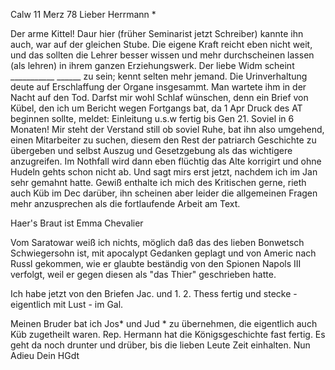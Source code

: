  Calw 11 Merz 78
Lieber Herrmann <Mogl>*

Der arme Kittel! Daur hier (früher Seminarist jetzt Schreiber) kannte ihn auch, war auf der gleichen Stube. Die eigene Kraft reicht eben nicht weit, und das sollten die Lehrer besser wissen und mehr durchscheinen lassen (als lehren) in ihrem ganzen Erziehungswerk. Der liebe Widm scheint ___________ ______ zu sein; kennt selten mehr jemand. Die Urinverhaltung deute auf Erschlaffung der Organe insgesammt. Man wartete ihm in der Nacht auf den Tod. 
Darfst mir wohl Schlaf wünschen, denn ein Brief von Kübel, den ich um Bericht wegen Fortgangs bat, da 1 Apr Druck des AT beginnen sollte, meldet: Einleitung u.s.w fertig bis Gen 21. Soviel in 6 Monaten! Mir steht der Verstand still ob soviel Ruhe, bat ihn also umgehend, einen Mitarbeiter zu suchen, diesem den Rest der patriarch Geschichte zu übergeben und selbst Auszug und Gesetzgebung als das wichtigere anzugreifen. Im Nothfall wird dann eben flüchtig das Alte korrigirt und ohne Hudeln gehts schon nicht ab. Und sagt mirs erst jetzt, nachdem ich im Jan sehr gemahnt hatte. Gewiß enthalte ich mich des Kritischen gerne, rieth auch Küb im Dec darüber, ihn scheinen aber leider die allgemeinen Fragen mehr anzusprechen als die fortlaufende Arbeit am Text.

Haer's Braut ist Emma Chevalier

Vom Saratowar weiß ich nichts, möglich daß das des lieben Bonwetsch Schwiegersohn ist, mit apocalypt Gedanken geplagt und von Americ nach Russl gekommen, wie er glaubte beständig von den Spionen Napols III verfolgt, weil er gegen diesen als "das Thier" geschrieben hatte.

Ich habe jetzt von den Briefen Jac. und 1. 2. Thess fertig und stecke - eigentlich mit Lust - im Gal.

Meinen Bruder bat ich Jos<ua>* und Jud <Richter>* zu übernehmen, die eigentlich auch Küb zugetheilt waren. Rep. Hermann hat die Königsgeschichte fast fertig. Es geht da noch drunter und drüber, bis die lieben Leute Zeit einhalten. Nun Adieu
 Dein HGdt
